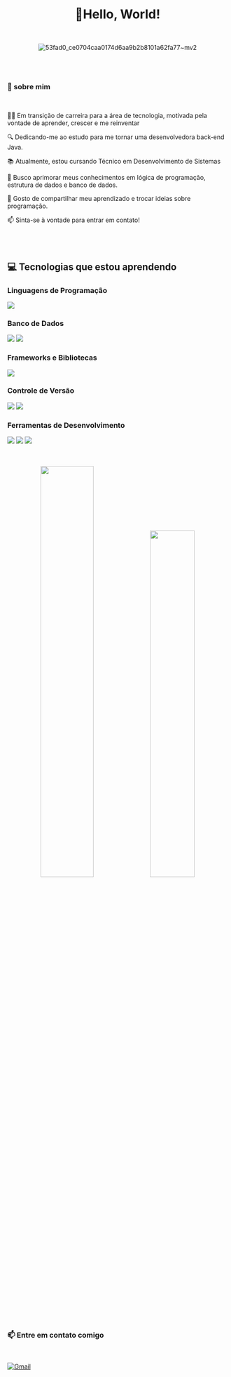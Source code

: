<div align="center">


#  🖖Hello, World!
<br>

![53fad0_ce0704caa0174d6aa9b2b8101a62fa77~mv2](https://github.com/user-attachments/assets/6ec82c01-91a8-444a-9f61-569ee858c083)

</div>

<br><br>

 ### 💫 sobre mim
 <br>
                                                                                              
👩‍💻 Em transição de carreira para a área de tecnologia, motivada pela vontade de aprender, crescer e me reinventar

🔍 Dedicando-me ao estudo  para me tornar uma desenvolvedora back-end Java.

📚 Atualmente, estou cursando Técnico em Desenvolvimento de Sistemas

🎯 Busco aprimorar meus conhecimentos em lógica de programação, estrutura de dados e banco de dados.

💬 Gosto de compartilhar meu aprendizado e trocar ideias sobre programação.<br>

📫 Sinta-se à vontade para entrar em contato!<br>


 
  <br><br>  
 ## 💻 Tecnologias que estou aprendendo

### Linguagens de Programação

<p>
  <img src="https://img.shields.io/badge/Java-%23007396.svg?style=for-the-badge&logo=java&logoColor=white" />
</p>

### Banco de Dados

<p>
  <img src="https://img.shields.io/badge/MongoDB-%2347A248.svg?style=for-the-badge&logo=mongodb&logoColor=white" />
  <img src="https://img.shields.io/badge/SQL-%2307405e.svg?style=for-the-badge&logo=sqlite&logoColor=white" />
</p>


### Frameworks e Bibliotecas

<p>
  <img src="https://img.shields.io/badge/Spring-%2361DAFB.svg?style=for-the-badge&logo=spring&logoColor=green" />
  
</p>


  ### Controle de Versão
  
<p>
  <img src="https://img.shields.io/badge/Git-%23F05032.svg?style=for-the-badge&logo=git&logoColor=white" />
  <img src="https://img.shields.io/badge/GitHub-%23121011.svg?style=for-the-badge&logo=github&logoColor=white" />
</p>

 
 ### Ferramentas de Desenvolvimento
 
<p>
  <img src="https://img.shields.io/badge/Eclipse-%2300558D.svg?style=for-the-badge&logo=eclipse&logoColor=white" />
  <img src="https://img.shields.io/badge/IntelliJ_IDEA-%23000000.svg?style=for-the-badge&logo=intellijidea&logoColor=white" />
  <img src="https://img.shields.io/badge/NetBeans-%23000000.svg?style=for-the-badge&logo=apache-netbeans&logoColor=white" />
</p>

  <div align="center">  
  </div>
  <br> <br>

<div align="center">
  
  <img width="49%" src="https://github-readme-stats.vercel.app/api?username=sant1ana&show_icons=true&theme=github_dark&bg_color=000000&title_color=F73D9F&text_color=F73D9F&icon_color=F73D9F&border_color=F73D9F&include_all_commits=true&count_private=true"/>
  <img width="45%" src="https://github-readme-stats.vercel.app/api/top-langs/?username=sant1ana&layout=compact&langs_count=16&theme=github_dark&bg_color=000000&title_color=F73D9F&text_color=F73D9F&border_color=F73D9F"/>
</div>
<br> <br>

<div>
 
 ### 📫 Entre em contato comigo 
  <br> 
  
  <div>
   
 [![Gmail](https://img.shields.io/badge/Gmail-D14836?style=for-the-badge&logo=gmail&logoColor=white)](mailto:vanessasantossantana832@gmail.com)

</div>


